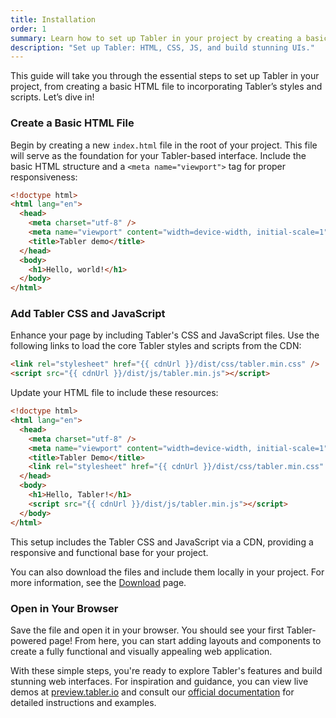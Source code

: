 ```yaml
---
title: Installation
order: 1
summary: Learn how to set up Tabler in your project by creating a basic HTML file, adding Tabler’s CSS and JavaScript, and exploring its powerful components to build responsive and visually stunning web applications.
description: "Set up Tabler: HTML, CSS, JS, and build stunning UIs."
---
```


This guide will take you through the essential steps to set up Tabler in your project, from creating a basic HTML file to incorporating Tabler’s styles and scripts. Let’s dive in!

<div class="steps steps-vertical">

### Create a Basic HTML File

Begin by creating a new `index.html` file in the root of your project. This file will serve as the foundation for your Tabler-based interface. Include the basic HTML structure and a `<meta name="viewport">` tag for proper responsiveness:

```html
<!doctype html>
<html lang="en">
  <head>
    <meta charset="utf-8" />
    <meta name="viewport" content="width=device-width, initial-scale=1" />
    <title>Tabler demo</title>
  </head>
  <body>
    <h1>Hello, world!</h1>
  </body>
</html>
```

### Add Tabler CSS and JavaScript

Enhance your page by including Tabler's CSS and JavaScript files. Use the following links to load the core Tabler styles and scripts from the CDN:

```html
<link rel="stylesheet" href="{{ cdnUrl }}/dist/css/tabler.min.css" />
<script src="{{ cdnUrl }}/dist/js/tabler.min.js"></script>
```

Update your HTML file to include these resources:

```html
<!doctype html>
<html lang="en">
  <head>
    <meta charset="utf-8" />
    <meta name="viewport" content="width=device-width, initial-scale=1" />
    <title>Tabler Demo</title>
    <link rel="stylesheet" href="{{ cdnUrl }}/dist/css/tabler.min.css" />
  </head>
  <body>
    <h1>Hello, Tabler!</h1>
    <script src="{{ cdnUrl }}/dist/js/tabler.min.js"></script>
  </body>
</html>
```

This setup includes the Tabler CSS and JavaScript via a CDN, providing a responsive and functional base for your project.

You can also download the files and include them locally in your project. For more information, see the [Download](/ui/getting-started/download) page.

### Open in Your Browser

Save the file and open it in your browser. You should see your first Tabler-powered page! From here, you can start adding layouts and components to create a fully functional and visually appealing web application.

</div>

With these simple steps, you're ready to explore Tabler's features and build stunning web interfaces. For inspiration and guidance, you can view live demos at [preview.tabler.io](https://preview.tabler.io) and consult our [official documentation](https://docs.tabler.io) for detailed instructions and examples.